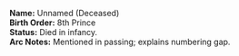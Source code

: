**Name:** Unnamed (Deceased)  
**Birth Order:** 8th Prince  
**Status:** Died in infancy.  
**Arc Notes:** Mentioned in passing; explains numbering gap.  
